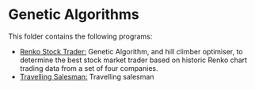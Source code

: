 # Genetic Algorithms

This folder contains the following programs:

* [Renko Stock Trader:](https://github.com/Carla-de-Beer/Java/tree/master/Genetic%20Algorithms/Renko%20Stock%20Trader) Genetic Algorithm, and hill climber optimiser, to determine the best stock market trader based on historic Renko chart trading data from a set of four companies.
* [Travelling Salesman:](https://github.com/Carla-de-Beer/Java/tree/master/Genetic%20Algorithms/Travelling%20Salesman) Travelling salesman
